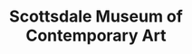 ---
layout: repo
title: "Scottsdale Museum of Contemporary Art"
id: 13268
permalink: repos/13268/
---